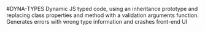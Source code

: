 #DYNA-TYPES
Dynamic JS typed code, using an inheritance prototype and replacing class properties and method with a validation arguments function.
Generates errors with wrong type information and crashes front-end UI